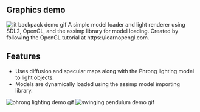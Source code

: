 ## Graphics demo
<img alt="lit backpack demo gif" src="https://media2.giphy.com/media/rzYBjvfMEklgdAoFRi/giphy.gif?cid=790b761150327198db7c1e4b75534cd860dfdb4f8a18e5a6&rid=giphy.gif&ct=g">
A simple model loader and light renderer using SDL2, OpenGL, and the assimp library for model loading. Created by following the OpenGL tutorial at https://learnopengl.com.

## Features
- Uses diffusion and specular maps along with the Phrong lighting model to light objects.
- Models are dynamically loaded using the assimp model importing library.

<img alt="phrong lighting demo gif" src="https://media0.giphy.com/media/HCGqr331mOR9eFPv4P/giphy.gif?cid=790b76113424e99b00525cf9b72fb734356382b37a1c18c7&rid=giphy.gif&ct=g">
<img alt="swinging pendulum demo gif" src="https://media4.giphy.com/media/acuLzXGNvpO23n5j8u/giphy.gif?cid=790b7611294cc30bc925aa2931b98469adfd1f47e88bf6df&rid=giphy.gif&ct=g">
